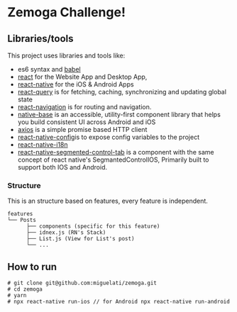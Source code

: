 # Zemoga Challenge!

## Libraries/tools

This project uses libraries and tools like:
- es6 syntax and [babel](https://babeljs.io)
- [react](https://facebook.github.io/react) for the Website App and Desktop App,
- [react-native](https://facebook.github.io/react-native) for the iOS & Android Apps
- [react-query](https://react-query.tanstack.com) is for fetching, caching, synchronizing and updating global state
- [react-navigation](https://reactnavigation.org) is for routing and navigation.
- [native-base](https://nativebase.io/) is an accessible, utility-first component library that helps you build consistent UI across Android and iOS
- [axios](https://axios-http.com/) is a simple promise based HTTP client
- [react-native-config](https://github.com/luggit/react-native-config)is to expose config variables to the project
- [react-native-i18n](https://github.com/AlexanderZaytsev/react-native-i18n)
- [react-native-segmented-control-tab](https://github.com/kirankalyan5/react-native-segmented-control-tab) is a component with the same concept of react native's SegmantedControlIOS, Primarily built to support both IOS and Android.

### Structure

This is an structure based on features, every feature is independent.

```
features
└── Posts
      ├── components (specific for this feature)
      ├── idnex.js (RN's Stack)
      ├── List.js (View for List's post)
      └── ... 
```

## How to run

```
# git clone git@github.com:miguelati/zemoga.git
# cd zemoga
# yarn
# npx react-native run-ios // for Android npx react-native run-android
```
